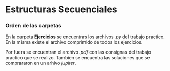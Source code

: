 # Estructuras Secuenciales

### Orden de las carpetas

En la carpeta [**Ejercicios**](https://github.com/AIT-4/UTN-TUPaD-P1/tree/main/01%20Estructuras%20Secuenciales/Ejercicios) se encuentras los archivos *.py* del trabajo practico. En la misma existe el archivo comprimido de todos los ejercicios.

Por fuera se encuentran el archivo *.pdf* con las consignas del trabajo practico que se realizo. Tambien se encuentra las soluciones que se comprararon en un arhivo *jupiter*.